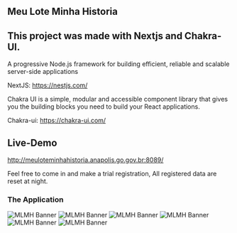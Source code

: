 ## Meu Lote Minha Historia

## This project was made with Nextjs and Chakra-UI.

A progressive Node.js framework for building efficient, reliable and scalable server-side applications

NextJS: https://nestjs.com/

Chakra UI is a simple, modular and accessible component library that gives you the building blocks you need to build your React applications.

Chakra-ui: https://chakra-ui.com/

## Live-Demo
http://meuloteminhahistoria.anapolis.go.gov.br:8089/ 
 
Feel free to come in and make a trial registration,
All registered data are reset at night. 

### The Application 
![MLMH Banner](https://lh3.googleusercontent.com/pw/AM-JKLVtF2pHpxhQapN1R8n05JAlYMYlpfMWen67MQ-K90HI1EeMXXid5PajjIRPSIcfPXl7rfm63vMur-HjKJI3p2HBbPiS5OWRTvM1PtJmU9PauomQIJhxVIQBlnWZYuntcmN35a4OqsruQIqXGcbUwurd=w1152-h648-no?authuser=3)
![MLMH Banner](https://lh3.googleusercontent.com/pw/AM-JKLUt8EJ-gGbtQSE4IeHQGFwbWUBeBjAyr01dXRafZgzISlYSP13yo1OlkTkQMFrxxeWMJEccxT0m7NFIoBGSSmoREbJmpbK8FcdtGYmrrzI9HBNshdcqVocKVGFU7-nWaCyGEC7kpMbYnQlZ9bAi54pV=w1152-h547-no?authuser=1)
![MLMH Banner](https://lh3.googleusercontent.com/pw/AM-JKLUpzh05atVxkFRCtNs2OZv-dA6ez7xfoUtWBNhRfii6WUbOrhi-bNKsm6HvjIY0PKU1jIplY55CQBUlLO_txRmQKq36rS90vFzDycFvT3ICwE9sbJrXzKKRvnCTg-3SV4nuvmvFgjwU0R3gwy-4egAN=w1152-h547-no?authuser=1)
![MLMH Banner](https://lh3.googleusercontent.com/pw/AM-JKLUiVtD76K0wxkddFAes30o49XxJBrMb0qP9BRSXqIIVK-NGvisnYIeyQAecnZTI6MHhfJSQIlqyLDBUyG3A58OIiCwZ6tjm83_LsdzoYgXDqiJWSjRAzRpJF6UpT_eZfBuKHxjgW8gr0jgjuRHoUjOQ=w1152-h547-no?authuser=1)
![MLMH Banner](https://lh3.googleusercontent.com/pw/AM-JKLXlqiMXNm_q_XlApW5cxv6XvAo4L4jjSfYtn8_flgpOV2hKzvscpjkL8hQC7hSMBjyfh3FuX1p9SidsDEx6UdwQ-HWSrvoPdSDEPG7lj7rdELO-zXQDYiSqvuy1o6JHqnfH-TqYCDf6RZVxgX33Ra9N=w1152-h547-no?authuser=1)
![MLMH Banner](https://lh3.googleusercontent.com/pw/AM-JKLWIVsVafh425UXw9gVPcfJ_XYX9-VwdNsG62MIk17OJPgUKK5LpdbMJBieCUABDpAr51Z8rOeeeviYaUJvWbtv3C6Mpg6rPw1wAZZSyUSh-oLHEJOIhLuTZkJ3cZNCko_AjMNC-6_GLLU16qBByRb-j=w1152-h542-no?authuser=1)
